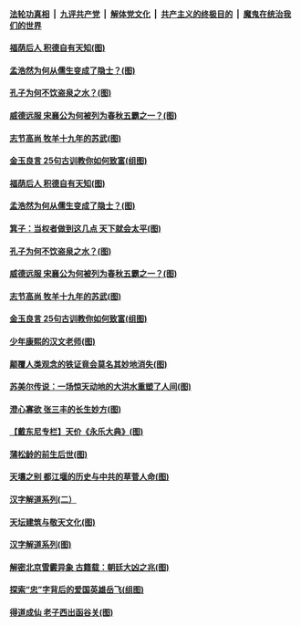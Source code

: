 

####  [法轮功真相](../../../../basic/blob/master/README.md?t=08050731) &nbsp;|&nbsp; [九评共产党](../../../../9ping.md/blob/master/README.md?t=08050731) &nbsp;|&nbsp; [解体党文化](../../../../jtdwh.md/blob/master/README.md?t=08050731)  &nbsp;|&nbsp; [共产主义的终极目的](../../../../gczydzjmd.md/blob/master/README.md?t=08050731) &nbsp;|&nbsp; [魔鬼在统治我们的世界](../../../../mgztzwmdsj.md/blob/master/README.md?t=08050731) 

#### [福荫后人 积德自有天知(图)](../pages/p7/941752.md?t=08050731) 

#### [孟浩然为何从儒生变成了隐士？(图)](../pages/p7/941642.md?t=08050731) 

#### [孔子为何不饮盗泉之水？(图)](../pages/p7/941719.md?t=08050731) 

#### [威德远服 宋襄公为何被列为春秋五霸之一？(图)](../pages/p7/941629.md?t=08050731) 

#### [志节高尚 牧羊十九年的苏武(图)](../pages/p7/941631.md?t=08050731) 

#### [金玉良言 25句古训教你如何致富(组图)](../pages/p7/941605.md?t=08050731) 

#### [福荫后人 积德自有天知(图)](../pages/p7/941752.md?t=08050731) 

#### [孟浩然为何从儒生变成了隐士？(图)](../pages/p7/941642.md?t=08050731) 

#### [箕子：当权者做到这几点 天下就会太平(图)](../pages/p7/941745.md?t=08050731) 

#### [孔子为何不饮盗泉之水？(图)](../pages/p7/941719.md?t=08050731) 

#### [威德远服 宋襄公为何被列为春秋五霸之一？(图)](../pages/p7/941629.md?t=08050731) 

#### [志节高尚 牧羊十九年的苏武(图)](../pages/p7/941631.md?t=08050731) 

#### [金玉良言 25句古训教你如何致富(组图)](../pages/p7/941605.md?t=08050731) 

#### [少年康熙的汉文老师(图)](../pages/p7/941559.md?t=08050731) 

#### [颠覆人类观念的铁证竟会莫名其妙地消失(图)](../pages/p7/941352.md?t=08050731) 

#### [苏美尔传说：一场惊天动地的大洪水重塑了人间(图)](../pages/p7/941451.md?t=08050731) 

#### [澄心寡欲 张三丰的长生妙方(图)](../pages/p7/941056.md?t=08050731) 

#### [【戴东尼专栏】天价《永乐大典》(图)](../pages/p7/940714.md?t=08050731) 

#### [蒲松龄的前生后世(图)](../pages/p7/941350.md?t=08050731) 

#### [天壤之别 都江堰的历史与中共的草菅人命(图)](../pages/p7/941301.md?t=08050731) 

#### [汉字解道系列(二）](../pages/p7/941076.md?t=08050731) 

#### [天坛建筑与敬天文化(图)](../pages/p7/941308.md?t=08050731) 

#### [汉字解道系列(图)](../pages/p7/940996.md?t=08050731) 

#### [解密北京雪霰异象 古籍载：朝廷大凶之兆(图)](../pages/p7/941293.md?t=08050731) 

#### [探索“忠”字背后的爱国英雄岳飞(组图)](../pages/p7/941158.md?t=08050731) 

#### [得道成仙 老子西出函谷关(图)](../pages/p7/941055.md?t=08050731) 

